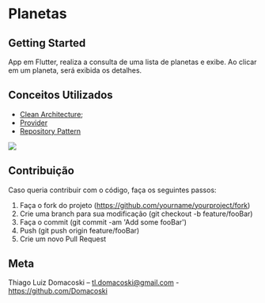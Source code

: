 # Planetas


## Getting Started
App em Flutter, realiza a consulta de uma lista de planetas e exibe.
Ao clicar em um planeta, será exibida os detalhes.

## Conceitos Utilizados
- [Clean Architecture](https://medium.com/@lopesvinicius1707/o-uso-da-clean-architeture-uma-abordagem-modular-b0905b59ab74);
- [Provider](https://pub.dev/packages/provider)
- [Repository Pattern](https://blog.kylegalbraith.com/2018/03/06/getting-familiar-with-the-awesome-repository-pattern/)

![](screenshot.gif)


 ## Contribuição
 Caso queria contribuir com o código, faça os seguintes passos:

 1. Faça o fork do projeto (https://github.com/yourname/yourproject/fork)
 2. Crie uma branch para sua modificação (git checkout -b feature/fooBar)
 3. Faça o commit (git commit -am 'Add some fooBar')
 4. Push (git push origin feature/fooBar)
 5. Crie um novo Pull Request

 ## Meta
 Thiago Luiz Domacoski – tl.domacoski@gmail.com - https://github.com/Domacoski
